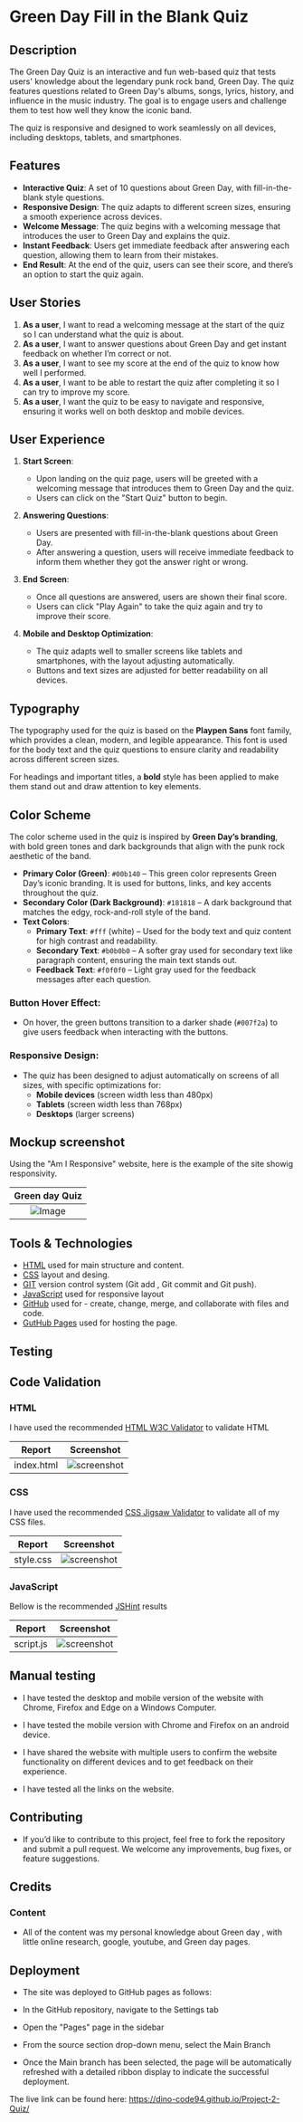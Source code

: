 # Green Day Fill in the Blank Quiz

## Description

The Green Day Quiz is an interactive and fun web-based quiz that tests users' knowledge about the legendary punk rock band, 
Green Day. The quiz features questions related to Green Day's albums, songs, lyrics, history, and influence in the music industry. 
The goal is to engage users and challenge them to test how well they know the iconic band. 

The quiz is responsive and designed to work seamlessly on all devices, including desktops, tablets, and smartphones.

## Features

- **Interactive Quiz**: A set of 10 questions about Green Day, with fill-in-the-blank style questions.
- **Responsive Design**: The quiz adapts to different screen sizes, ensuring a smooth experience across devices.
- **Welcome Message**: The quiz begins with a welcoming message that introduces the user to Green Day and explains the quiz.
- **Instant Feedback**: Users get immediate feedback after answering each question, allowing them to learn from their mistakes.
- **End Result**: At the end of the quiz, users can see their score, and there’s an option to start the quiz again.

## User Stories

1. **As a user**, I want to read a welcoming message at the start of the quiz so I can understand what the quiz is about.
2. **As a user**, I want to answer questions about Green Day and get instant feedback on whether I’m correct or not.
3. **As a user**, I want to see my score at the end of the quiz to know how well I performed.
4. **As a user**, I want to be able to restart the quiz after completing it so I can try to improve my score.
5. **As a user**, I want the quiz to be easy to navigate and responsive, ensuring it works well on both desktop and mobile devices.

## User Experience

1. **Start Screen**:
   - Upon landing on the quiz page, users will be greeted with a welcoming message that introduces them to Green Day and the quiz.
   - Users can click on the "Start Quiz" button to begin.

2. **Answering Questions**:
   - Users are presented with fill-in-the-blank questions about Green Day.
   - After answering a question, users will receive immediate feedback to inform them whether they got the answer right or wrong.

3. **End Screen**:
   - Once all questions are answered, users are shown their final score.
   - Users can click "Play Again" to take the quiz again and try to improve their score.

4. **Mobile and Desktop Optimization**:
   - The quiz adapts well to smaller screens like tablets and smartphones, with the layout adjusting automatically.
   - Buttons and text sizes are adjusted for better readability on all devices.

## Typography

The typography used for the quiz is based on the **Playpen Sans** font family, which provides a clean, modern, 
and legible appearance. This font is used for the body text and the quiz questions to ensure clarity and readability across different screen sizes. 

For headings and important titles, a **bold** style has been applied to make them stand out and draw attention to key elements.

## Color Scheme

The color scheme used in the quiz is inspired by **Green Day’s branding**, with bold green tones and dark backgrounds that align with the punk rock aesthetic of the band.

- **Primary Color (Green)**: `#00b140` – This green color represents Green Day’s iconic branding. It is used for buttons, links, and key accents throughout the quiz.
- **Secondary Color (Dark Background)**: `#181818` – A dark background that matches the edgy, rock-and-roll style of the band.
- **Text Colors**:
  - **Primary Text**: `#fff` (white) – Used for the body text and quiz content for high contrast and readability.
  - **Secondary Text**: `#b0b0b0` – A softer gray used for secondary text like paragraph content, ensuring the main text stands out.
  - **Feedback Text**: `#f0f0f0` – Light gray used for the feedback messages after each question.

### Button Hover Effect:
- On hover, the green buttons transition to a darker shade (`#007f2a`) to give users feedback when interacting with the buttons.

### Responsive Design:
- The quiz has been designed to adjust automatically on screens of all sizes, with specific optimizations for:
  - **Mobile devices** (screen width less than 480px)
  - **Tablets** (screen width less than 768px)
  - **Desktops** (larger screens)

## Mockup screenshot

Using the "Am I Responsive" website, here is the example of the site showig responsivity.

| Green day Quiz |
| :---: | 
| ![Image](https://github.com/user-attachments/assets/d8cb513f-35f1-48c5-86f4-be0568347fb9) | 

## Tools & Technologies
- [HTML](https://en.wikipedia.org/wiki/HTML) used for main structure and content.
- [CSS](https://en.wikipedia.org/wiki/CSS) layout and desing.
- [GIT](https://git-scm.com) version control system (Git add , Git commit and Git push).
- [JavaScript](https://simple.wikipedia.org/wiki/JavaScript) used for responsive layout
- [GitHub](https://github.com) used for - create, change, merge, and collaborate with files and code.
- [GutHub Pages](https://pages.github.com) used for hosting the page.

## Testing

## Code Validation

### HTML

I have used the recommended [HTML W3C Validator](https://validator.w3.org/) to validate HTML

| Report | Screenshot |
| :---: | :---: |
| index.html | ![screenshot](assets/documantation/htmlvalidation.png) |

### CSS

I have used the recommended [CSS Jigsaw Validator](https://jigsaw.w3.org/css-validator/) to validate all of my CSS files.

| Report | Screenshot |
| :---: | :---: |
| style.css | ![screenshot](assets/documantation/cssvalidation.png) |

### JavaScript

Bellow is the recommended [JSHint](https://jshint.com/) results

| Report | Screenshot |
| :---: | :---: |
| script.js | ![screenshot](assets/documantation/JSvalidation.png) |

## Manual testing

   - I have tested the desktop and mobile version of the website with Chrome, Firefox and Edge on a Windows Computer.
   
   - I have tested the mobile version with Chrome and Firefox on an android device.
   
   - I have shared the website with multiple users to confirm the website functionality on different devices and to get feedback on their experience.
   
   - I have tested all the links on the website.
## Contributing

   - If you’d like to contribute to this project, feel free to fork the repository and submit a pull request. We welcome any improvements, bug fixes, or feature suggestions.
   
## Credits

### Content

  - All of the content was my personal knowledge about Green day , with little online research, google, youtube, and Green day pages.

## Deployment

- The site was deployed to GitHub pages as follows:

 - In the GitHub repository, navigate to the Settings tab
 - Open the "Pages" page in the sidebar
 - From the source section drop-down menu, select the Main Branch
 - Once the Main branch has been selected, the page will be automatically refreshed with a detailed ribbon display to indicate the successful deployment.

The live link can be found here: https://dino-code94.github.io/Project-2-Quiz/
